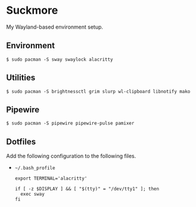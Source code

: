 # Suckmore

My Wayland-based environment setup.


## Environment

```
$ sudo pacman -S sway swaylock alacritty
```


## Utilities

```
$ sudo pacman -S brightnessctl grim slurp wl-clipboard libnotify mako
```


## Pipewire

```
$ sudo pacman -S pipewire pipewire-pulse pamixer
```


## Dotfiles

Add the following configuration to the following files.

* `~/.bash_profile`
  ```
  export TERMINAL='alacritty'

  if [ -z $DISPLAY ] && [ "$(tty)" = "/dev/tty1" ]; then
    exec sway
  fi
  ```
